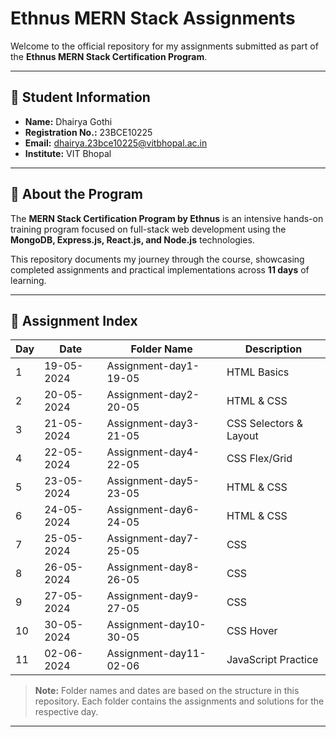 # Ethnus MERN Stack Assignments

Welcome to the official repository for my assignments submitted as part of the **Ethnus MERN Stack Certification Program**.

---

## 👤 Student Information

- **Name:**  Dhairya Gothi
- **Registration No.:**  23BCE10225
- **Email:** dhairya.23bce10225@vitbhopal.ac.in
- **Institute:** VIT Bhopal

---

## 📝 About the Program

The **MERN Stack Certification Program by Ethnus** is an intensive hands-on training program focused on full-stack web development using the **MongoDB, Express.js, React.js, and Node.js** technologies.

This repository documents my journey through the course, showcasing completed assignments and practical implementations across **11 days** of learning.

---

## 📅 Assignment Index

| Day  | Date       | Folder Name                        | Description                |
|------|------------|------------------------------------|----------------------------|
| 1    | 19-05-2024 | Assignment-day1-19-05             | HTML Basics                |
| 2    | 20-05-2024 | Assignment-day2-20-05             | HTML & CSS                 |
| 3    | 21-05-2024 | Assignment-day3-21-05             | CSS Selectors & Layout     |
| 4    | 22-05-2024 | Assignment-day4-22-05             | CSS Flex/Grid              |
| 5    | 23-05-2024 | Assignment-day5-23-05             | HTML & CSS                 |
| 6    | 24-05-2024 | Assignment-day6-24-05             | HTML & CSS                 |
| 7    | 25-05-2024 | Assignment-day7-25-05             | CSS                        |
| 8    | 26-05-2024 | Assignment-day8-26-05             | CSS                        |
| 9    | 27-05-2024 | Assignment-day9-27-05             | CSS                        |
| 10   | 30-05-2024 | Assignment-day10-30-05            | CSS Hover                  |
| 11   | 02-06-2024 | Assignment-day11-02-06            | JavaScript Practice        |

> **Note:** Folder names and dates are based on the structure in this repository. Each folder contains the assignments and solutions for the respective day.

---